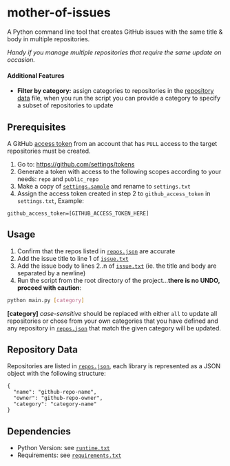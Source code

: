 # mother-of-issues

A Python command line tool that creates GitHub issues with the same title & body in multiple repositories. 

_Handy if you manage multiple repositories that require the same update on occasion._

#### Additional Features

* **Filter by category:** assign categories to repositories in the [repository data](#repository-data) file, when you run the script you can provide a category to specify a subset of repositories to update

## Prerequisites

A GitHub [access token](https://help.github.com/articles/creating-an-access-token-for-command-line-use/) from an account that has `PULL` access to the target repositories must be created.

1. Go to: https://github.com/settings/tokens
2. Generate a token with access to the following scopes according to your needs: `repo` and `public_repo`
3. Make a copy of [`settings.sample`](settings.sample) and rename to `settings.txt`
4. Assign the access token created in step 2 to `github_access_token` in `settings.txt`, Example:

```
github_access_token=[GITHUB_ACCESS_TOKEN_HERE]
```

## Usage

1. Confirm that the repos listed in [`repos.json`](repos.json) are accurate
2. Add the issue title to line 1 of [`issue.txt`](issue.txt)
3. Add the issue body to lines 2..n of [`issue.txt`](issue.txt) (ie. the title and body are separated by a newline)
4. Run the script from the root directory of the project...**there is no UNDO, proceed with caution**: 

```bash
python main.py [category]
```

**[category]** _case-sensitive_ should be replaced with either `all` to update all repositories or chose from your own categories that you have defined and any repository in [`repos.json`](repos.json) that match the given category will be updated.

## Repository Data

Repositories are listed in [`repos.json`](repos.json), each library is represented as a JSON object with the following structure:

```
{ 
  "name": "github-repo-name",
  "owner": "github-repo-owner",
  "category": "category-name"
}
```

## Dependencies

* Python Version: see [`runtime.txt`](runtime.txt)
* Requirements: see [`requirements.txt`](requirements.txt)
